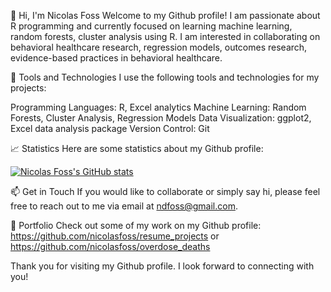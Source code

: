 👋 Hi, I'm Nicolas Foss
Welcome to my Github profile! I am passionate about R programming and currently focused on learning machine learning, random forests, cluster analysis using R. I am interested in collaborating on behavioral healthcare research, regression models, outcomes research, evidence-based practices in behavioral healthcare.

🧰 Tools and Technologies
I use the following tools and technologies for my projects:

Programming Languages: R, Excel analytics
Machine Learning: Random Forests, Cluster Analysis, Regression Models
Data Visualization: ggplot2, Excel data analysis package
Version Control: Git

📈 Statistics
Here are some statistics about my Github profile:

[![Nicolas Foss's GitHub stats](https://github-readme-stats.vercel.app/api?username=nicolasfoss&show_icons=true&theme=radical)](https://github.com/nicolasfoss)

📫 Get in Touch
If you would like to collaborate or simply say hi, please feel free to reach out to me via email at ndfoss@gmail.com.

🎨 Portfolio
Check out some of my work on my Github profile: https://github.com/nicolasfoss/resume_projects or https://github.com/nicolasfoss/overdose_deaths

Thank you for visiting my Github profile. I look forward to connecting with you!

<!---
nicolasfoss/nicolasfoss is a ✨ special ✨ repository because its `README.md` (this file) appears on your GitHub profile.
You can click the Preview link to take a look at your changes.
--->
